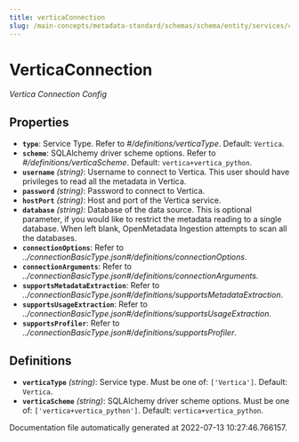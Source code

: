 ```yaml
---
title: verticaConnection
slug: /main-concepts/metadata-standard/schemas/schema/entity/services/connections/database
---
```


# VerticaConnection

*Vertica Connection Config*

## Properties

- **`type`**: Service Type. Refer to *#/definitions/verticaType*. Default: `Vertica`.
- **`scheme`**: SQLAlchemy driver scheme options. Refer to *#/definitions/verticaScheme*. Default: `vertica+vertica_python`.
- **`username`** *(string)*: Username to connect to Vertica. This user should have privileges to read all the metadata in Vertica.
- **`password`** *(string)*: Password to connect to Vertica.
- **`hostPort`** *(string)*: Host and port of the Vertica service.
- **`database`** *(string)*: Database of the data source. This is optional parameter, if you would like to restrict the metadata reading to a single database. When left blank, OpenMetadata Ingestion attempts to scan all the databases.
- **`connectionOptions`**: Refer to *../connectionBasicType.json#/definitions/connectionOptions*.
- **`connectionArguments`**: Refer to *../connectionBasicType.json#/definitions/connectionArguments*.
- **`supportsMetadataExtraction`**: Refer to *../connectionBasicType.json#/definitions/supportsMetadataExtraction*.
- **`supportsUsageExtraction`**: Refer to *../connectionBasicType.json#/definitions/supportsUsageExtraction*.
- **`supportsProfiler`**: Refer to *../connectionBasicType.json#/definitions/supportsProfiler*.
## Definitions

- **`verticaType`** *(string)*: Service type. Must be one of: `['Vertica']`. Default: `Vertica`.
- **`verticaScheme`** *(string)*: SQLAlchemy driver scheme options. Must be one of: `['vertica+vertica_python']`. Default: `vertica+vertica_python`.


Documentation file automatically generated at 2022-07-13 10:27:46.766157.
